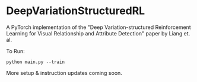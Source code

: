 # DeepVariationStructuredRL
A PyTorch implementation of the "Deep Variation-structured Reinforcement Learning for Visual Relationship and Attribute Detection" paper by Liang et. al.

To Run:

`python main.py --train`

More setup & instruction updates coming soon.
